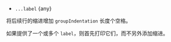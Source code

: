 <!-- YAML
added: v8.5.0
-->

* `...label` {any}

将后续行的缩进增加 `groupIndentation` 长度个空格。

如果提供了一个或多个 `label`，则首先打印它们，而不另外添加缩进。

